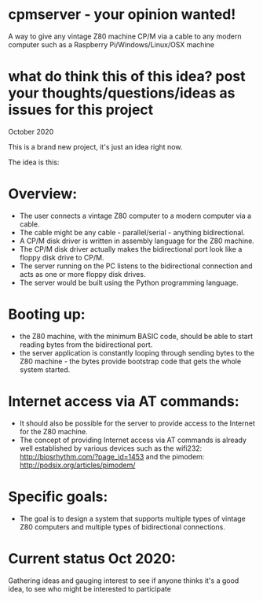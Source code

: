 # cpmserver - your opinion wanted!
A way to give any vintage Z80 machine CP/M via a cable to any modern computer such as a Raspberry Pi/Windows/Linux/OSX machine

# what do think this of this idea? post your thoughts/questions/ideas as issues for this project

October 2020

This is a brand new project, it's just an idea right now.

The idea is this:

# Overview:
* The user connects a vintage Z80 computer to a modern computer via a cable.
* The cable might be any cable - parallel/serial - anything bidirectional.
* A CP/M disk driver is written in assembly language for the Z80 machine.
* The CP/M disk driver actually makes the bidirectional port look like a floppy disk drive to CP/M.
* The server running on the PC listens to the bidirectional connection and acts as one or more floppy disk drives.
* The server would be built using the Python programming language.

# Booting up: 
* the Z80 machine, with the minimum BASIC code, should be able to start reading bytes from the bidirectional port.
* the server application is constantly looping through sending bytes to the Z80 machine - the bytes provide bootstrap code that gets the whole system started.

# Internet access via AT commands:
* It should also be possible for the server to provide access to the Internet for the Z80 machine.
* The concept of providing Internet access via AT commands is already well established by various devices such as the wifi232:
http://biosrhythm.com/?page_id=1453
and the pimodem:
http://podsix.org/articles/pimodem/

# Specific goals:
* The goal is to design a system that supports multiple types of vintage Z80 computers and multiple types of bidirectional connections.

# Current status Oct 2020:
Gathering ideas and gauging interest to see if anyone thinks it's a good idea, to see who might be interested to participate







